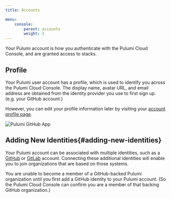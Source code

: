 ```yaml
---
title: Accounts

menu:
    console:
        parent: accounts
        weight: 2
---
```


Your Pulumi account is how you authenticate with the Pulumi Cloud Console, and
are granted access to stacks.

## Profile

Your Pulumi user account has a profile, which is used to identify you across the Pulumi Cloud Console.
The display name, avatar URL, and email address are obtained from the identity provider you use to first
sign up. (e.g. your GitHub account.)

However, you can edit your profile information later by visiting your
[account profile page](https://app.pulumi.com/chrsmith/settings/profile).

<img class="shadow-2xl lg:max-w-xl" src="/images/docs/reference/service/user-profile-page.png" alt="Pulumi GitHub App">

## Adding New Identities{#adding-new-identities}

Your Pulumi account can be associated with multiple identities, such as a [GitHub](https://github.com) or
[GitLab](https://gitlab.com) account. Connecting these additional identities will enable you to join organizations
that are based on those systems.

You are unable to become a member of a GitHub-backed Pulumi organization until you first add a GitHub identity
to your Pulumi account. (So the Pulumi Cloud Console can confirm you are a member of that backing GitHub
organization.)
